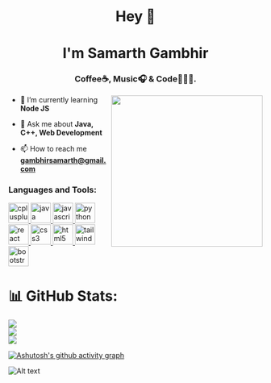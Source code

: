 <h1 align="center">Hey 👀</h1>
<h1 align="center">I'm Samarth Gambhir</h1>
<h3 align="center">Coffee☕, Music🎧 & Code👨🏻‍💻.</h3>
<img align="right" width="300" height="300" src="https://media.giphy.com/media/3oKIPnAiaMCws8nOsE/giphy.gif">

- 🌱 I’m currently learning **Node JS**

- 💬 Ask me about **Java, C++, Web Development**

- 📫 How to reach me **gambhirsamarth@gmail.com**


<h3 align="left">Languages and Tools:</h3>
<p align="left">  <a href="https://www.w3schools.com/cpp/" target="_blank" rel="noreferrer"> <img src="https://cdn.worldvectorlogo.com/logos/c.svg" alt="cplusplus" width="40" height="40"/> </a>  <a href="https://www.java.com" target="_blank" rel="noreferrer"> <img src="https://www.vectorlogo.zone/logos/java/java-icon.svg" alt="java" width="40" height="40"/> </a> <a href="https://developer.mozilla.org/en-US/docs/Web/JavaScript" target="_blank" rel="noreferrer"> <img src="https://upload.vectorlogo.zone/logos/javascript/images/239ec8a4-163e-4792-83b6-3f6d96911757.svg" alt="javascript" width="40" height="40"/> </a> <a href="https://www.python.org" target="_blank" rel="noreferrer"> <img src="https://www.vectorlogo.zone/logos/python/python-icon.svg" alt="python" width="40" height="40"/> </a> <a href="https://reactjs.org/" target="_blank" rel="noreferrer"> <img src="https://www.vectorlogo.zone/logos/reactjs/reactjs-icon.svg" alt="react" width="40" height="40"/> </a> <a href="https://www.w3schools.com/css/" target="_blank" rel="noreferrer"> <img src="https://www.vectorlogo.zone/logos/w3_css/w3_css-official.svg" alt="css3" width="40" height="40"/> </a> <a href="https://www.w3.org/html/" target="_blank" rel="noreferrer"> <img src="https://www.vectorlogo.zone/logos/w3_html5/w3_html5-icon.svg" alt="html5" width="40" height="40"/> </a> <a href="https://tailwindcss.com/" target="_blank" rel="noreferrer"> <img src="https://www.vectorlogo.zone/logos/tailwindcss/tailwindcss-icon.svg" alt="tailwind" width="40" height="40"/> </a><a href="https://getbootstrap.com" target="_blank" rel="noreferrer"> <img src="https://upload.vectorlogo.zone/logos/getbootstrap/images/987f8f6c-263a-47b1-a85d-853cfca215d9.svg" alt="bootstrap" width="40" height="40"/> </a> </p>

# 📊 GitHub Stats:
![](https://github-readme-stats.vercel.app/api?username=gambhirsamarth&theme=dark&hide_border=true&include_all_commits=true&count_private=true)<br/>
![](https://github-readme-streak-stats.herokuapp.com/?user=gambhirsamarth&theme=dark&hide_border=true)<br/>
![](https://github-readme-stats.vercel.app/api/top-langs/?username=gambhirsamarth&theme=dark&hide_border=true&include_all_commits=true&count_private=true&layout=compact)


[![Ashutosh's github activity graph](https://github-readme-activity-graph.cyclic.app/graph?username=gambhirsamarth&bg_color=000000&color=2ac048&line=00ffaa&point=49b9df&area=true&hide_border=true)](https://github.com/ashutosh00710/github-readme-activity-graph)


![Alt text](https://spotify-recently-played-readme.vercel.app/api?user=31vsxjus3ft5t5ymk744qoonsybm&count=1)
